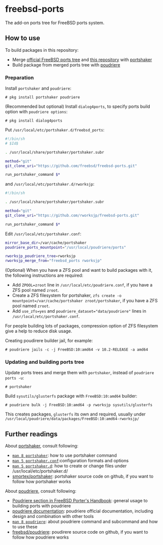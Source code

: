 # freebsd-ports

The add-on ports tree for FreeBSD ports system.

## How to use

To build packages in this repository:

- Merge [official FreeBSD ports tree](https://github.com/freebsd/freebsd-ports.git) and [this repository](https://github.com/rworksjp/freebsd-ports.git) with [portshaker](https://github.com/smortex/portshaker)
- Build package from merged ports tree with [poudriere](https://github.com/freebsd/poudriere)

### Preparation

Install `portshaker` and `poudriere`:

```console
# pkg install portshaker poudriere
```

(Recommended but optional) Install `dialog4ports`, to specify ports build option with `poudriere options`:

```console
# pkg install dialog4ports
```

Put `/usr/local/etc/portshaker.d/freebsd_ports`:

```sh
#!/bin/sh
# $Id$

. /usr/local/share/portshaker/portshaker.subr

method="git"
git_clone_uri="https://github.com/freebsd/freebsd-ports.git"

run_portshaker_command $*
```

and `/usr/local/etc/portshaker.d/rworksjp`:

```sh
#!/bin/sh

. /usr/local/share/portshaker/portshaker.subr

method="git"
git_clone_uri="https://github.com/rworksjp/freebsd-ports.git"

run_portshaker_command $*
```

Edit `/usr/local/etc/portshaker.conf`:

```sh
mirror_base_dir=/var/cache/portshaker
poudriere_ports_mountpoint="/usr/local/poudriere/ports"

rworksjp_poudriere_tree=rworksjp
rworksjp_merge_from="freebsd_ports rworksjp"
```

(Optional) When you have a ZFS pool and want to build packages with it, the following instructions are required:

- Add `ZPOOL=zroot` line in `/usr/local/etc/poudriere.conf`, if you have a ZFS pool named `zroot`.
- Create a ZFS filesystem for portshaker, `zfs create -o mountpoint=/var/cache/portshaker zroot/portshaker`, if you have a ZFS pool named `zroot`.
- Add `use_zfs=yes` and `poudriere_dataset="data/poudriere"` lines in `/usr/local/etc/portshaker.conf`.

For people building lots of packages, compression option of ZFS filesystem give a help to reduce disk usage.

Creating poudirere builder jail, for example:

```console
# poudriere jails -c -j FreeBSD:10:amd64 -v 10.2-RELEASE -a amd64
```

### Updating and building ports tree

Update ports trees and merge them with `portshaker`, instead of `poudriere ports -u`:

```console
# portshaker
```

Build `sysutils/glusterfs` package with `FreeBSD:10:amd64` builder:

```console
# poudriere bulk -j FreeBSD:10:amd64 -p rworksjp sysutils/glusterfs
```

This creates packages, `glusterfs` its own and required, usually under `/usr/local/poudriere/data/packages/FreeBSD:10:amd64-rworksjp/`

## Further readings

About [portshaker](https://github.com/smortex/portshaker), consult following:

- [`man 8 portshaker`](https://www.freebsd.org/cgi/man.cgi?query=portshaker&apropos=0&sektion=8&manpath=FreeBSD+10.2-RELEASE+and+Ports&arch=default&format=html): how to use portshaker command
- [`man 5 portshaker.conf`](https://www.freebsd.org/cgi/man.cgi?query=portshaker.conf&sektion=5&apropos=0&manpath=FreeBSD+10.2-RELEASE+and+Ports):configuration formats and options
- [`man 5 portshaker.d`](https://www.freebsd.org/cgi/man.cgi?query=portshaker.d&sektion=5&apropos=0&manpath=FreeBSD+10.2-RELEASE+and+Ports): how to create or change files under /usr/local/etc/portshaker.d/
- [smortex/portshaker](https://github.com/smortex/portshaker): portshaker source code on github, if you want to follow how portshaker works

About [poudriere](https://github.com/freebsd/poudriere), consult following:

- [Poudriere section in FreeBSD Porter's Handbook](https://www.freebsd.org/doc/en/books/porters-handbook/testing-poudriere.html): general usage to building ports with poudriere
- [poudriere documentation](https://github.com/freebsd/poudriere/wiki): poudriere official documentation, including design and combination with other tools
- [`man 8 poudriere`](https://www.freebsd.org/cgi/man.cgi?query=poudriere&apropos=0&sektion=8&manpath=FreeBSD+10.2-RELEASE+and+Ports&arch=default&format=html): about poudriere command and subcommand and how to use these
- [freebsd/poudriere](https://github.com/freebsd/poudriere/): poudirere source code on github, if you want to follow how poudriere works
